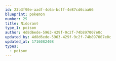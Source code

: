 ```yaml
---
id: 23b3f90e-aadf-4c6a-bcff-4e87cd6caa66
blueprint: pokemon
number: 29
title: Nidoran♀
type_1: poison
author: 4d8d6ede-5963-429f-9c2f-74b897007e0c
updated_by: 4d8d6ede-5963-429f-9c2f-74b897007e0c
updated_at: 1716082408
types:
  - poison
---
```

